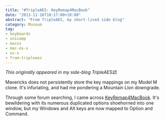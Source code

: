 ```yaml
---
title: "#TripleAES: KeyRemap4MacBook"
date: "2013-11-16T18:17:00+10:00"
abstract: "From TripleAES, my short-lived side blog"
category: Museum
tag:
- keyboards
- unicomp
- macos
- mac-os-x
- os-x
- from-tripleaes
---
```

*This originally appeared in my side-blog TripleAES⚂.*

Mavericks does not persistently store the key mappings on my Model M clone. It's infuriating, and had me pondering a Mountain Lion downgrade.

Through some forum searching, I came across [KeyRemap4MacBook]. It's bewildering with its numerous duplicated options shoehorned into one window, but my Windows and Alt keys are now mapped to Option and Command.

[KeyRemap4MacBook]: https://pqrs.org/macosx/keyremap4macbook/index.html.en

